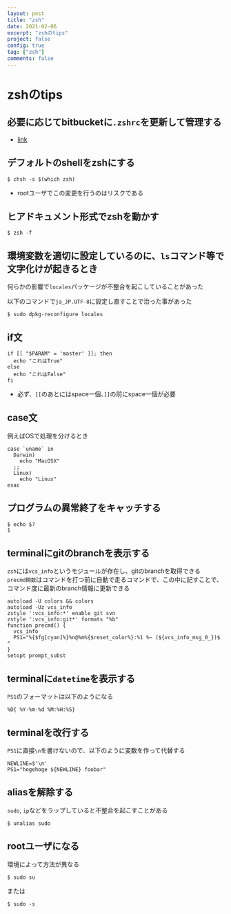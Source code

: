 ```yaml
---
layout: post
title: "zsh"
date: 2021-02-06
excerpt: "zshのtips"
project: false
config: true
tag: ["zsh"]
comments: false
---
```


# zshのtips

## 必要に応じてbitbucketに`.zshrc`を更新して管理する
 - [link](https://bitbucket.org/nardtree/gimpei-dot-files/src/master/files/zshrc)

## デフォルトのshellをzshにする
```console
$ chsh -s $(which zsh)
```
 - rootユーザでこの変更を行うのはリスクである

## ヒアドキュメント形式でzshを動かす

```console
$ zsh -f
```

## 環境変数を適切に設定しているのに、`ls`コマンド等で文字化けが起きるとき
何らかの影響で`locales`パッケージが不整合を起こしていることがあった  

以下のコマンドで`ja_JP.UTF-8`に設定し直すことで治った事があった  

```console
$ sudo dpkg-reconfigure locales
```

## if文

```shell
if [[ "$PARAM" = 'master' ]]; then
  echo "これはTrue"
else
  echo "これはFalse"
fi
```
 - 必ず、`[[`のあとにはspace一個、`]]`の前にspace一個が必要

## case文

例えばOSで処理を分けるとき
```shell
case `uname` in
  Darwin)
	echo "MacOSX"
  ;;
  Linux)
	echo "Linux"
esac
```

## プログラムの異常終了をキャッチする

```console
$ echo $?
1
```
 
## terminalにgitのbranchを表示する

`zsh`には`vcs_info`というモジュールが存在し、gitのbranchを取得できる  
`precmd関数`はコマンドを打つ前に自動で走るコマンドで、この中に記すことで、コマンド度に最新のbranch情報に更新できる

```shell
autoload -U colors && colors
autoload -Uz vcs_info
zstyle ':vcs_info:*' enable git svn
zstyle ':vcs_info:git*' formats "%b"
function precmd() {
  vcs_info
  PS1="%{$fg[cyan]%}%n@%m%{$reset_color%}:%1 %~ (${vcs_info_msg_0_})$ "
}
setopt prompt_subst
```

## terminalに`datetime`を表示する
`PS1`のフォーマットは以下のようになる

```shell
%D{ %Y-%m-%d %M:%H:%S}
```

## terminalを改行する

`PS1`に直接`\n`を書けないので、以下のように変数を作って代替する

```shell
NEWLINE=$'\n'
PS1="hogehoge ${NEWLINE} foobar"
```

## aliasを解除する

`sudo`, `ip`などをラップしていると不整合を起こすことがある

```console
$ unalias sudo
```

## rootユーザになる

環境によって方法が異なる

```console
$ sudo su
```

または

```console
$ sudo -s
```
